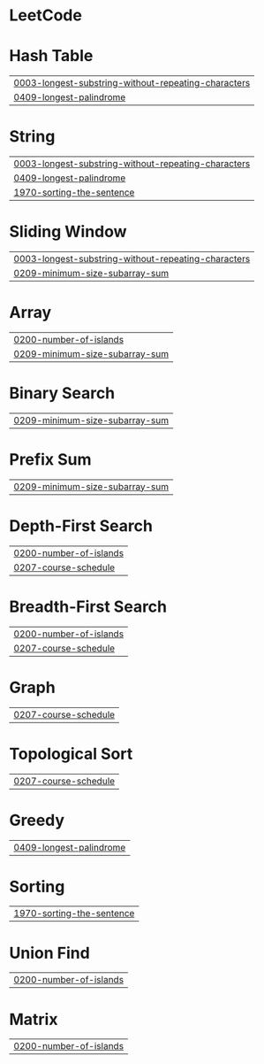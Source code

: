 # LeetCode


# Hash Table
|  |
| ------- |
| [0003-longest-substring-without-repeating-characters](https://github.com/AmanVerma2202/LeetCode/tree/master/0003-longest-substring-without-repeating-characters) |
| [0409-longest-palindrome](https://github.com/AmanVerma2202/LeetCode/tree/master/0409-longest-palindrome) |
# String
|  |
| ------- |
| [0003-longest-substring-without-repeating-characters](https://github.com/AmanVerma2202/LeetCode/tree/master/0003-longest-substring-without-repeating-characters) |
| [0409-longest-palindrome](https://github.com/AmanVerma2202/LeetCode/tree/master/0409-longest-palindrome) |
| [1970-sorting-the-sentence](https://github.com/AmanVerma2202/LeetCode/tree/master/1970-sorting-the-sentence) |
# Sliding Window
|  |
| ------- |
| [0003-longest-substring-without-repeating-characters](https://github.com/AmanVerma2202/LeetCode/tree/master/0003-longest-substring-without-repeating-characters) |
| [0209-minimum-size-subarray-sum](https://github.com/AmanVerma2202/LeetCode/tree/master/0209-minimum-size-subarray-sum) |
# Array
|  |
| ------- |
| [0200-number-of-islands](https://github.com/AmanVerma2202/LeetCode/tree/master/0200-number-of-islands) |
| [0209-minimum-size-subarray-sum](https://github.com/AmanVerma2202/LeetCode/tree/master/0209-minimum-size-subarray-sum) |
# Binary Search
|  |
| ------- |
| [0209-minimum-size-subarray-sum](https://github.com/AmanVerma2202/LeetCode/tree/master/0209-minimum-size-subarray-sum) |
# Prefix Sum
|  |
| ------- |
| [0209-minimum-size-subarray-sum](https://github.com/AmanVerma2202/LeetCode/tree/master/0209-minimum-size-subarray-sum) |
# Depth-First Search
|  |
| ------- |
| [0200-number-of-islands](https://github.com/AmanVerma2202/LeetCode/tree/master/0200-number-of-islands) |
| [0207-course-schedule](https://github.com/AmanVerma2202/LeetCode/tree/master/0207-course-schedule) |
# Breadth-First Search
|  |
| ------- |
| [0200-number-of-islands](https://github.com/AmanVerma2202/LeetCode/tree/master/0200-number-of-islands) |
| [0207-course-schedule](https://github.com/AmanVerma2202/LeetCode/tree/master/0207-course-schedule) |
# Graph
|  |
| ------- |
| [0207-course-schedule](https://github.com/AmanVerma2202/LeetCode/tree/master/0207-course-schedule) |
# Topological Sort
|  |
| ------- |
| [0207-course-schedule](https://github.com/AmanVerma2202/LeetCode/tree/master/0207-course-schedule) |
# Greedy
|  |
| ------- |
| [0409-longest-palindrome](https://github.com/AmanVerma2202/LeetCode/tree/master/0409-longest-palindrome) |
# Sorting
|  |
| ------- |
| [1970-sorting-the-sentence](https://github.com/AmanVerma2202/LeetCode/tree/master/1970-sorting-the-sentence) |
# Union Find
|  |
| ------- |
| [0200-number-of-islands](https://github.com/AmanVerma2202/LeetCode/tree/master/0200-number-of-islands) |
# Matrix
|  |
| ------- |
| [0200-number-of-islands](https://github.com/AmanVerma2202/LeetCode/tree/master/0200-number-of-islands) |